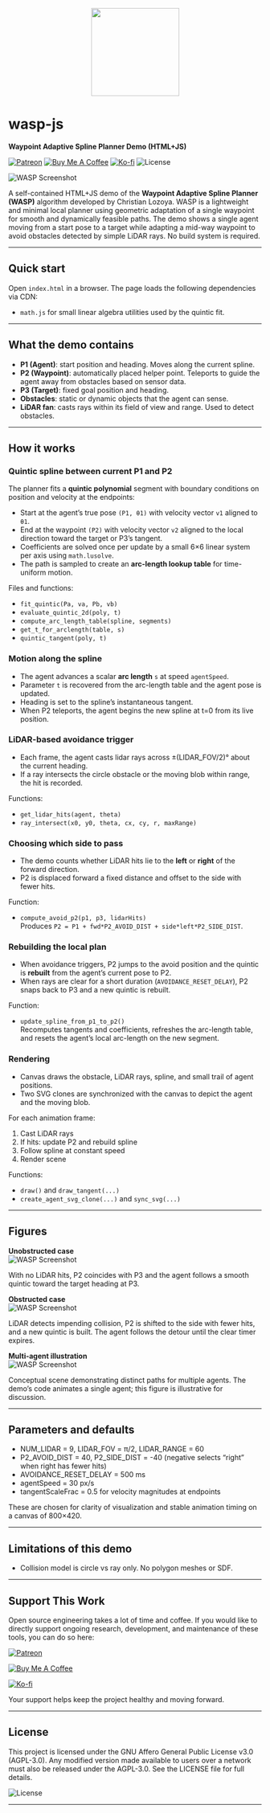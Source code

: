 <p align="center">
  <img src="assets/wasp.png" width="175">
</p>

# wasp-js

**Waypoint Adaptive Spline Planner Demo (HTML+JS)**

[![Patreon](https://img.shields.io/badge/Support-Patreon-051D34?logo=patreon&logoColor=white)](https://www.patreon.com/lozoya)
[![Buy Me A Coffee](https://img.shields.io/badge/Donate-Buy%20Me%20A%20Coffee-FFDD00?logo=buymeacoffee&logoColor=white)](https://www.buymeacoffee.com/clozoya172b)
[![Ko-fi](https://img.shields.io/badge/Tip-Ko%E2%80%91fi-FF5E5B?logo=kofi&logoColor=white)](https://ko-fi.com/lozoya)
![License](https://img.shields.io/badge/license-AGPL--3.0-blue)

![WASP Screenshot](assets/screenshot.png)

A self-contained HTML+JS demo of the **Waypoint Adaptive Spline Planner (WASP)** algorithm developed by Christian Lozoya. 
WASP is a lightweight and minimal local planner using geometric adaptation of a single waypoint for smooth and dynamically feasible paths.
The demo shows a single agent moving from a start pose to a target while adapting a mid-way waypoint to avoid obstacles detected by simple LiDAR rays. No build system is required.

---

## Quick start
Open `index.html` in a browser. The page loads the following dependencies via CDN:
- `math.js` for small linear algebra utilities used by the quintic fit.

---

## What the demo contains
- **P1 (Agent)**: start position and heading. Moves along the current spline.
- **P2 (Waypoint)**: automatically placed helper point. Teleports to guide the agent away from obstacles based on sensor data.
- **P3 (Target)**: fixed goal position and heading.
- **Obstacles**: static or dynamic objects that the agent can sense.
- **LiDAR fan**: casts rays within its field of view and range. Used to detect obstacles.

---

## How it works

### Quintic spline between current P1 and P2
The planner fits a **quintic polynomial** segment with boundary conditions on position and velocity at the endpoints:
- Start at the agent’s true pose `(P1, θ1)` with velocity vector `v1` aligned to `θ1`.
- End at the waypoint `(P2)` with velocity vector `v2` aligned to the local direction toward the target or P3’s tangent.
- Coefficients are solved once per update by a small 6×6 linear system per axis using `math.lusolve`.
- The path is sampled to create an **arc-length lookup table** for time-uniform motion.

Files and functions:
- `fit_quintic(Pa, va, Pb, vb)`
- `evaluate_quintic_2d(poly, t)`
- `compute_arc_length_table(spline, segments)`
- `get_t_for_arclength(table, s)`
- `quintic_tangent(poly, t)`

### Motion along the spline
- The agent advances a scalar **arc length** `s` at speed `agentSpeed`.
- Parameter `t` is recovered from the arc-length table and the agent pose is updated.
- Heading is set to the spline’s instantaneous tangent.
- When P2 teleports, the agent begins the new spline at t=0 from its live position.

### LiDAR-based avoidance trigger
- Each frame, the agent casts lidar rays across ±(LIDAR_FOV/2)° about the current heading.
- If a ray intersects the circle obstacle or the moving blob within range, the hit is recorded.

Functions:
- `get_lidar_hits(agent, theta)`
- `ray_intersect(x0, y0, theta, cx, cy, r, maxRange)`

### Choosing which side to pass
- The demo counts whether LiDAR hits lie to the **left** or **right** of the forward direction.
- P2 is displaced forward a fixed distance and offset to the side with fewer hits.

Function:
- `compute_avoid_p2(p1, p3, lidarHits)`  
  Produces `P2 = P1 + fwd*P2_AVOID_DIST + side*left*P2_SIDE_DIST`.

### Rebuilding the local plan
- When avoidance triggers, P2 jumps to the avoid position and the quintic is **rebuilt** from the agent’s current pose to P2.
- When rays are clear for a short duration (`AVOIDANCE_RESET_DELAY`), P2 snaps back to P3 and a new quintic is rebuilt.

Function:
- `update_spline_from_p1_to_p2()`  
  Recomputes tangents and coefficients, refreshes the arc-length table, and resets the agent’s local arc-length on the new segment.

### Rendering
- Canvas draws the obstacle, LiDAR rays, spline, and small trail of agent positions.
- Two SVG clones are synchronized with the canvas to depict the agent and the moving blob.

For each animation frame:
1. Cast LiDAR rays
2. If hits: update P2 and rebuild spline
3. Follow spline at constant speed
4. Render scene


Functions:
- `draw()` and `draw_tangent(...)`
- `create_agent_svg_clone(...)` and `sync_svg(...)`

---

## Figures

**Unobstructed case**  
![WASP Screenshot](assets/example-unobstructed.png)

With no LiDAR hits, P2 coincides with P3 and the agent follows a smooth quintic toward the target heading at P3.

**Obstructed case**  
![WASP Screenshot](assets/example-obstructed.png)

LiDAR detects impending collision, P2 is shifted to the side with fewer hits, and a new quintic is built. The agent follows the detour until the clear timer expires.

**Multi-agent illustration**  
![WASP Screenshot](assets/example-multi-agent.png)

Conceptual scene demonstrating distinct paths for multiple agents. The demo’s code animates a single agent; this figure is illustrative for discussion.

---

## Parameters and defaults

- NUM_LIDAR = 9, LIDAR_FOV = π/2, LIDAR_RANGE = 60
- P2_AVOID_DIST = 40, P2_SIDE_DIST = -40 (negative selects “right” when right has fewer hits)
- AVOIDANCE_RESET_DELAY = 500 ms
- agentSpeed = 30 px/s
- tangentScaleFrac = 0.5 for velocity magnitudes at endpoints

These are chosen for clarity of visualization and stable animation timing on a canvas of 800×420.

---

## Limitations of this demo

- Collision model is circle vs ray only. No polygon meshes or SDF.

<!--
---

## Citation

If you use WASP-JS in academic work, please cite the Zenodo DOI.
@software{wasp_js,
  author    = {Christian Lozoya},
  title     = {WASP-JS: Waypoint Adaptive Spline Planner},
  year      = {2025},
  doi       = {xx.xxxx/zenodo.xxxxx},
  url       = {https://github.com/<USER>/wasp-js}
}
-->

---

## Support This Work

Open source engineering takes a lot of time and coffee. If you would like to directly support ongoing research, development, and maintenance of these tools, you can do so here:

[![Patreon](https://img.shields.io/badge/Support-Patreon-051D34?logo=patreon&logoColor=white)](https://www.patreon.com/lozoya)

[![Buy Me A Coffee](https://img.shields.io/badge/Donate-Buy%20Me%20A%20Coffee-FFDD00?logo=buymeacoffee&logoColor=white)](https://www.buymeacoffee.com/clozoya172b)

[![Ko-fi](https://img.shields.io/badge/Tip-Ko%E2%80%91fi-FF5E5B?logo=kofi&logoColor=white)](https://ko-fi.com/lozoya)

Your support helps keep the project healthy and moving forward.

---

## License

This project is licensed under the GNU Affero General Public License v3.0 (AGPL-3.0). Any modified version made available to users over a network must also be released under the AGPL-3.0. See the LICENSE file for full details.

![License](https://img.shields.io/badge/license-AGPL--3.0-blue)

---

